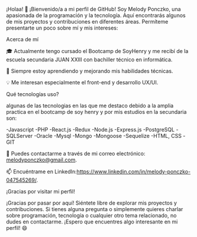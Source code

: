 ¡Holaa! 👋
¡Bienvenido/a a mi perfil de GitHub! Soy Melody Ponczko, una apasionada de la programación y la tecnología. Aquí encontrarás algunos de mis proyectos y contribuciones en diferentes áreas. Permíteme presentarte un poco sobre mí y mis intereses:

Acerca de mí

🎓 Actualmente tengo cursado el Bootcamp de SoyHenry y me recibí de la escuela secundaria JUAN XXIII con bachiller técnico en informática.

🌱 Siempre estoy aprendiendo y mejorando mis habilidades técnicas.

💡 Me interesan especialmente el front-end y desarrollo UX/UI.

Qué tecnologías uso?

algunas de las tecnologias en las que me destaco debido a la amplia practica en el bootcamp de soy henry y por mis estudios en la secundaria son:

-Javascript
-PHP
-React.js
-Redux
-Node.js
-Express.js
-PostgreSQL
-SQLServer
-Oracle
-Mysql
-Mongo
-Mongoose
-Sequelize
-HTML, CSS
-GIT

📧 Puedes contactarme a través de mi correo electrónico: melodyponczko@gmail.com.

📫 Encuéntrame en LinkedIn:https://www.linkedin.com/in/melody-ponczko-047545269/.

¡Gracias por visitar mi perfil!

¡Gracias por pasar por aquí! Siéntete libre de explorar mis proyectos y contribuciones. Si tienes alguna pregunta o simplemente quieres charlar sobre programación, tecnología o cualquier otro tema relacionado, no dudes en contactarme. ¡Espero que encuentres algo interesante en mi perfil! 😄
